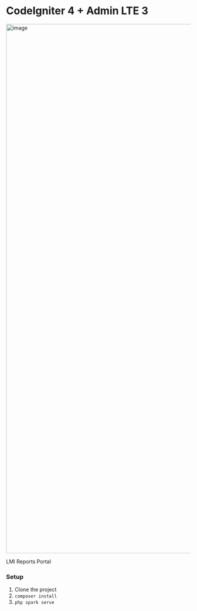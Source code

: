 # CodeIgniter 4 + Admin LTE 3

<img width="1440" alt="image" src="https://github.com/willnode/ci4-admin-lte/assets/20214420/728c1913-6176-43d2-8f60-b7f91a737d95">

LMI Reports Portal



### Setup

1. Clone the project
2. `composer install`
3. `php spark serve`

